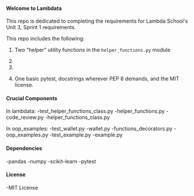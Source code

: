 #### Welcome to Lambdata

This repo is dedicated to completing the requirements for Lambda School's Unit 3, Sprint 1 requirements. 

This repo includes the following:

1. Two "helper" utility functions in the `helper_functions.py` module

2. 

3. 

4. One basic pytest, docstrings wherever PEP 8 demands, and the MIT license. 

#### Crucial Components
In lambdata:
-test_helper_functions_class.py
-helper_functions.py
-code_review.py
-helper_functions_class.py



In oop_examples:
-test_wallet.py
-wallet.py
-functions_decorators.py
-oop_examples.py
-test_example.py
-example.py

#### Dependencies
-pandas
-numpy
-scikit-learn
-pytest


#### License
-MIT License